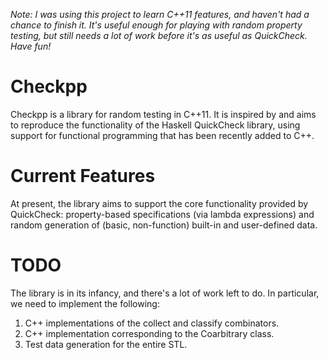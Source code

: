 _Note: I was using this project to learn C++11 features, and haven't had a chance to finish it. It's useful enough for playing with random property testing, but still needs a lot of work before it's as useful as QuickCheck. Have fun!_

Checkpp
=======

Checkpp is a library for random testing in C++11. It is inspired by
and aims to reproduce the functionality of the Haskell QuickCheck
library, using support for functional programming that has been
recently added to C++.

Current Features
================

At present, the library aims to support the core functionality
provided by QuickCheck: property-based specifications (via lambda
expressions) and random generation of (basic, non-function) built-in
and user-defined data.

TODO
====

The library is in its infancy, and there's a lot of work left to
do. In particular, we need to implement the following:

1. C++ implementations of the collect and classify combinators.
2. C++ implementation corresponding to the Coarbitrary class.
3. Test data generation for the entire STL.
